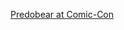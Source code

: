 ---
layout: post
wordpress_id: 733
wordpress_url: http://noesbueno.com/archives/733
date: '2010-07-30 02:00:16 -0500'
date_gmt: '2010-07-30 07:00:16 -0500'
body: |
  <p><a href="http://75.101.183.223/rd?type=100&user=dinoi&buzz=predobear-at-comic-con-dj0&c=71ZF7J7&u=72N217&url=http%3A%2F%2Fbuzzfeed.com%2Fdinoi%2Fpredobear-at-comic-con-dj0%2F&rd=http%3A%2F%2Fbuzzfeed.com%2Fdinoi%2Fpredobear-at-comic-con-dj0%2F">Predobear at Comic-Con</a></p>
---